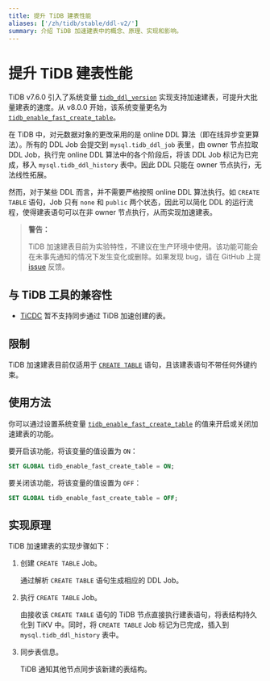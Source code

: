 ```yaml
---
title: 提升 TiDB 建表性能
aliases: ['/zh/tidb/stable/ddl-v2/']
summary: 介绍 TiDB 加速建表中的概念、原理、实现和影响。
---
```


# 提升 TiDB 建表性能

TiDB v7.6.0 引入了系统变量 [`tidb_ddl_version`](https://docs.pingcap.com/zh/tidb/v7.6/system-variables#tidb_ddl_version-从-v760-版本开始引入) 实现支持加速建表，可提升大批量建表的速度。从 v8.0.0 开始，该系统变量更名为 [`tidb_enable_fast_create_table`](/system-variables.md#tidb_enable_fast_create_table-从-v800-版本开始引入)。

在 TiDB 中，对元数据对象的更改采用的是 online DDL 算法（即在线异步变更算法）。所有的 DDL Job 会提交到 `mysql.tidb_ddl_job` 表里，由 owner 节点拉取 DDL Job，执行完 online DDL 算法中的各个阶段后，将该 DDL Job 标记为已完成，移入 `mysql.tidb_ddl_history` 表中。因此 DDL 只能在 owner 节点执行，无法线性拓展。

然而，对于某些 DDL 而言，并不需要严格按照 online DDL 算法执行。如 `CREATE TABLE` 语句，Job 只有 `none` 和 `public` 两个状态，因此可以简化 DDL 的运行流程，使得建表语句可以在非 owner 节点执行，从而实现加速建表。

> **警告：**
>
> TiDB 加速建表目前为实验特性，不建议在生产环境中使用。该功能可能会在未事先通知的情况下发生变化或删除。如果发现 bug，请在 GitHub 上提 [issue](https://github.com/pingcap/tidb/issues) 反馈。

## 与 TiDB 工具的兼容性

- [TiCDC](/ticdc/ticdc-overview.md) 暂不支持同步通过 TiDB 加速创建的表。

## 限制

TiDB 加速建表目前仅适用于 [`CREATE TABLE`](/sql-statements/sql-statement-create-table.md) 语句，且该建表语句不带任何外键约束。

## 使用方法

你可以通过设置系统变量 [`tidb_enable_fast_create_table`](/system-variables.md#tidb_enable_fast_create_table-从-v800-版本开始引入) 的值来开启或关闭加速建表的功能。

要开启该功能，将该变量的值设置为 `ON`：

```sql
SET GLOBAL tidb_enable_fast_create_table = ON;
```

要关闭该功能，将该变量的值设置为 `OFF`：

```sql
SET GLOBAL tidb_enable_fast_create_table = OFF;
```

## 实现原理

TiDB 加速建表的实现步骤如下：

1. 创建 `CREATE TABLE` Job。

    通过解析 `CREATE TABLE` 语句生成相应的 DDL Job。

2. 执行 `CREATE TABLE` Job。

    由接收该 `CREATE TABLE` 语句的 TiDB 节点直接执行建表语句，将表结构持久化到 TiKV 中。同时，将 `CREATE TABLE` Job 标记为已完成，插入到 `mysql.tidb_ddl_history` 表中。

3. 同步表信息。

    TiDB 通知其他节点同步该新建的表结构。
